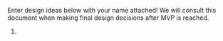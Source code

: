 Enter design ideas below with your name attached! We will consult this document when making final design decisions after MVP is reached.

1. 